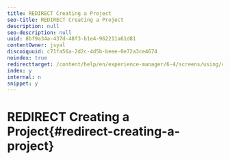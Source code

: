 ```yaml
---
title: REDIRECT Creating a Project
seo-title: REDIRECT Creating a Project
description: null
seo-description: null
uuid: 8bf9a34a-437d-48f3-b1e4-962211a61d81
contentOwner: jsyal
discoiquuid: c71fa56a-2d2c-4d5b-beee-0e72a3ce4674
noindex: true
redirecttarget: /content/help/en/experience-manager/6-4/screens/using/creating-a-screens-project
index: y
internal: n
snippet: y
---
```


# REDIRECT Creating a Project{#redirect-creating-a-project}

